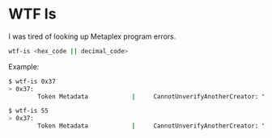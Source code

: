 # WTF Is

I was tired of looking up Metaplex program errors.

```bash
wtf-is <hex_code || decimal_code>
```

Example:

```bash
$ wtf-is 0x37
> 0x37: 
        Token Metadata            |     CannotUnverifyAnotherCreator: You cannot unilaterally unverify another creator
```

```bash
$ wtf-is 55
> 0x37: 
        Token Metadata            |     CannotUnverifyAnotherCreator: You cannot unilaterally unverify another creator
```

